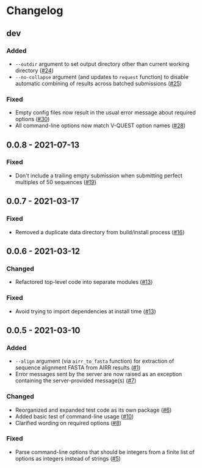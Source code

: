 # Changelog

## dev

### Added

 * `--outdir` argument to set output directory other than current working
   directory ([#24])
 * `--no-collapse` argument (and updates to `request` function) to disable
   automatic combining of results across batched submissions ([#25])

### Fixed

 * Empty config files now result in the usual error message about required
   options ([#30])
 * All command-line options now match V-QUEST option names ([#28])

[#30]: https://github.com/ressy/vquest/pull/30
[#28]: https://github.com/ressy/vquest/pull/28
[#25]: https://github.com/ressy/vquest/pull/25
[#24]: https://github.com/ressy/vquest/pull/24

## 0.0.8 - 2021-07-13

### Fixed

 * Don't include a trailing empty submission when submitting perfect multiples
   of 50 sequences ([#19])

[#19]: https://github.com/ressy/vquest/pull/19

## 0.0.7 - 2021-03-17

### Fixed

 * Removed a duplicate data directory from build/install process ([#16])

[#16]: https://github.com/ressy/vquest/pull/16

## 0.0.6 - 2021-03-12

### Changed

 * Refactored top-level code into separate modules ([#13])

### Fixed

 * Avoid trying to import dependencies at install time ([#13])

[#13]: https://github.com/ressy/vquest/pull/13

## 0.0.5 - 2021-03-10

### Added

 * `--align` argument (via `airr_to_fasta` function) for extraction of sequence
   alignment FASTA from AIRR results ([#1])
 * Error messages sent by the server are now raised as an exception containing
   the server-provided message(s) ([#7])

### Changed

 * Reorganized and expanded test code as its own package ([#6])
 * Added basic test of command-line usage ([#10])
 * Clarified wording on required options ([#8])

### Fixed

 * Parse command-line options that should be integers from a finite list of
   options as integers instead of strings ([#5])

[#10]: https://github.com/ressy/vquest/pull/10
[#8]: https://github.com/ressy/vquest/pull/8
[#7]: https://github.com/ressy/vquest/pull/7
[#6]: https://github.com/ressy/vquest/pull/6
[#5]: https://github.com/ressy/vquest/pull/5
[#1]: https://github.com/ressy/vquest/pull/1
